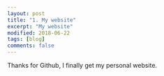 ```yaml
---
layout: post
title: "1. My website"
excerpt: "My website"
modified: 2018-06-22
tags: [blog]
comments: false
---
```


Thanks for Github, I finally get my personal website.